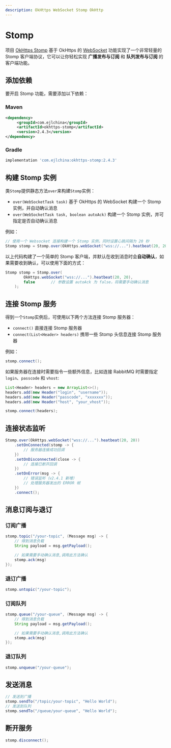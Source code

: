 ```yaml
---
description: OkHttps WebSocket Stomp OkHttp
---
```


# Stomp

项目 [OkHttps Stomp](https://gitee.com/ejlchina-zhxu/okhttps-stomp) 基于 OkHttps 的 [WebSocket](/v2/websocket.html) 功能实现了一个非常轻量的 Stomp 客户端协议，它可以让你轻松实现 **广播发布与订阅** 和 **队列发布与订阅** 的客户端功能。

## 添加依赖

要开启 Stomp 功能，需要添加以下依赖：

### Maven

```xml
<dependency>
     <groupId>com.ejlchina</groupId>
     <artifactId>okhttps-stomp</artifactId>
     <version>2.4.3</version>
</dependency>
```

### Gradle

```groovy
implementation 'com.ejlchina:okhttps-stomp:2.4.3'
```

## 构建 Stomp 实例

类`Stomp`提供静态方法`over`来构建`Stomp`实例：

* `over(WebSocketTask task)` 基于 OkHttps 的 WebSocket 构建一个 Stomp 实例，并自动确认消息
* `over(WebSocketTask task, boolean autoAck)` 构建一个 Stomp 实例，并可指定是否自动确认消息

例如：

```java
// 使用一个 Websocket 连接构建一个 Stomp 实例，同时设置心跳间隔为 20 秒
Stomp stomp = Stomp.over(OkHttps.webSocket("wss://...").heatbeat(20, 20));
```

以上代码构建了一个简单的 Stomp 客户端，并默认在收到消息时会**自动确认**，如果需要收到确认，可以使用下面的方式：

```java
Stomp stomp = Stomp.over(
        OkHttps.webSocket("wss://...").heatbeat(20, 20),
        false       // 参数设置 autoAck 为 false，将需要手动确认消息
    );
```

## 连接 Stomp 服务

得到一个`Stomp`实例后，可使用以下两个方法连接 Stomp 服务器：

* `connect()` 直接连接 Stomp 服务器
* `connect(List<Header> headers)` 携带一些 Stomp 头信息连接 Stomp 服务器

例如：

```java
stomp.connect();
```

如果服务器在连接时需要指令一些额外信息，比如连接 RabbitMQ 时需要指定`login`、`passcode` 和 `vhost`: 

```java
List<Header> headers = new ArrayList<>();
headers.add(new Header("login", "username"));
headers.add(new Header("passcode", "xxxxxxx"));
headers.add(new Header("host", "your_vhost"));

stomp.connect(headers);
```

## 连接状态监听

```java
Stomp.over(OkHttps.webSocket("wss://...").heatbeat(20, 20))
    .setOnConnected(stomp -> {
        // 服务器连接成功回调
    })
    .setOnDisconnected(close -> {
        // 连接已断开回调
    })
    .setOnError(msg -> {
        // 错误监听（v2.4.1 新增）
        // 处理服务器发出的 ERROR 帧
    })
    .connect();
```

## 消息订阅与退订

### 订阅广播

```java
stomp.topic("/your-topic", (Message msg) -> {
    // 得到消息负载
    String payload = msg.getPayload();

    // 如果需要手动确认消息,调用此方法确认
    stomp.ack(msg)
});
```

### 退订广播

```java
stomp.untopic("/your-topic");
```

### 订阅队列

```java
stomp.queue("/your-queue", (Message msg) -> {
    // 得到消息负载
    String payload = msg.getPayload();

    // 如果需要手动确认消息,调用此方法确认
    stomp.ack(msg)
});
```

### 退订队列

```java
stomp.unqueue("/your-queue");
```

## 发送消息

```java
// 发送到广播
stomp.sendTo("/topic/your-topic", "Hello World");
// 发送到队列
stomp.sendTo("/queue/your-queue", "Hello World");
```

## 断开服务

```java
stomp.disconnect();
```

<br/>

<Vssue :title="$title" />